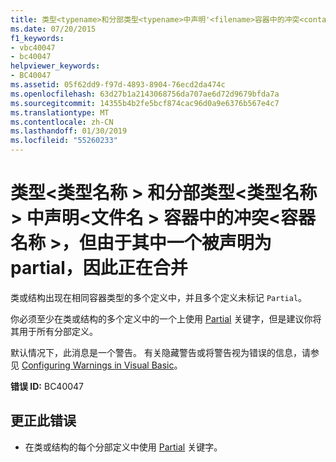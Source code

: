 ```yaml
---
title: 类型<typename>和分部类型<typename>中声明'<filename>容器中的冲突<containername>，但由于其中一个被声明为 partial，因此正在合并
ms.date: 07/20/2015
f1_keywords:
- vbc40047
- bc40047
helpviewer_keywords:
- BC40047
ms.assetid: 05f62dd9-f97d-4893-8904-76ecd2da474c
ms.openlocfilehash: 63d27b1a2143068756da707ae6d72d9679bfda7a
ms.sourcegitcommit: 14355b4b2fe5bcf874cac96d0a9e6376b567e4c7
ms.translationtype: MT
ms.contentlocale: zh-CN
ms.lasthandoff: 01/30/2019
ms.locfileid: "55260233"
---
```

# <a name="type-typename-and-partial-type-typename-declared-in-filename-conflict-in-container-containername-but-are-being-merged-because-one-of-them-is-declared-partial"></a>类型\<类型名称 > 和分部类型\<类型名称 > 中声明\<文件名 > 容器中的冲突\<容器名称 >，但由于其中一个被声明为 partial，因此正在合并
类或结构出现在相同容器类型的多个定义中，并且多个定义未标记 `Partial`。  
  
 你必须至少在类或结构的多个定义中的一个上使用 [Partial](../../visual-basic/language-reference/modifiers/partial.md) 关键字，但是建议你将其用于所有分部定义。  
  
 默认情况下，此消息是一个警告。 有关隐藏警告或将警告视为错误的信息，请参见 [Configuring Warnings in Visual Basic](/visualstudio/ide/configuring-warnings-in-visual-basic)。  
  
 **错误 ID:** BC40047  
  
## <a name="to-correct-this-error"></a>更正此错误  
  
-   在类或结构的每个分部定义中使用 [Partial](../../visual-basic/language-reference/modifiers/partial.md) 关键字。
